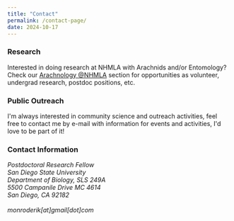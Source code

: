 ```yaml
---
title: "Contact"
permalink: /contact-page/
date: 2024-10-17
---
```


### Research

Interested in doing research at NHMLA with Arachnids and/or Entomology? Check our [Arachnology @NHMLA](/under_construction.md) section for opportunities as volunteer, undergrad research, postdoc positions, etc.

### Public Outreach

I'm always interested in community science and outreach activities, feel free to contact me by e-mail with information for events and activities, I'd love to be part of it!


### Contact Information

<address>
Postdoctoral Research Fellow <br />
San Diego State University <br />
Department of Biology, SLS 249A <br />
5500 Campanile Drive MC 4614 <br />
San Diego, CA 92182 <br />
<br />
monroderik[at]gmail[dot]com
</address>
